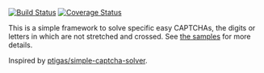 [![Build Status](https://travis-ci.org/Arnie97/captcha-solver.svg?branch=master)](https://travis-ci.org/Arnie97/captcha-solver)
[![Coverage Status](https://coveralls.io/repos/Arnie97/captcha-solver/badge.svg?branch=master&service=github)](https://coveralls.io/github/Arnie97/captcha-solver?branch=master)

This is a simple framework to solve specific easy CAPTCHAs,
the digits or letters in which are not stretched and crossed.
See [the samples](tests/samples) for more details.

Inspired by [ptigas/simple-captcha-solver](https://github.com/ptigas/simple-captcha-solver).
